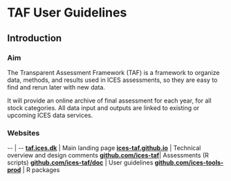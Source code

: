 # TAF User Guidelines

## Introduction

### Aim

The Transparent Assessment Framework (TAF) is a framework to organize data,
methods, and results used in ICES assessments, so they are easy to find and
rerun later with new data.

It will provide an online archive of final assessment for each year, for all
stock categories. All data input and outputs are linked to existing or upcoming
ICES data services.

### Websites

-- | --
**[taf.ices.dk](http://taf.ices.dk)** | Main landing page
**[ices-taf.github.io](https://ices-taf.github.io)** | Technical overview and design comments
**[github.com/ices-taf](https://github.com/ices-taf)**| Assessments (R scripts)
**[github.com/ices-taf/doc](https://github.com/ices-taf/doc)** | User guidelines
**[github.com/ices-tools-prod](https://github.com/ices-tools-prod)** | R packages
